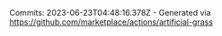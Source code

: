 Commits: 2023-06-23T04:48:16.378Z - Generated via https://github.com/marketplace/actions/artificial-grass
<br>
